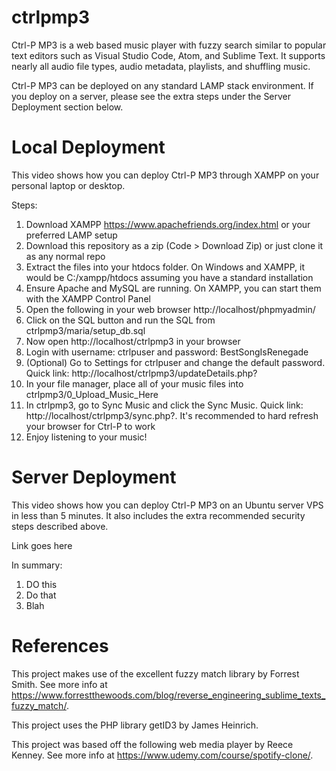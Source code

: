 # ctrlpmp3
 
Ctrl-P MP3 is a web based music player with fuzzy search similar to popular text editors such as Visual Studio Code, Atom, and Sublime Text. It supports nearly all audio file types, audio metadata, playlists, and shuffling music. 

Ctrl-P MP3 can be deployed on any standard LAMP stack environment. If you deploy on a server, please see the extra steps under the Server Deployment section below.

# Local Deployment
This video shows how you can deploy Ctrl-P MP3 through XAMPP on your personal laptop or desktop.

Steps:
1. Download XAMPP https://www.apachefriends.org/index.html or your preferred LAMP setup
2. Download this repository as a zip (Code > Download Zip) or just clone it as any normal repo
3. Extract the files into your htdocs folder. On Windows and XAMPP, it would be C:/xampp/htdocs assuming you have a standard installation
4. Ensure Apache and MySQL are running. On XAMPP, you can start them with the XAMPP Control Panel
5. Open the following in your web browser http://localhost/phpmyadmin/
6. Click on the SQL button and run the SQL from ctrlpmp3/maria/setup_db.sql
7. Now open http://localhost/ctrlpmp3 in your browser
8. Login with username: ctrlpuser and password: BestSongIsRenegade
9. (Optional) Go to Settings for ctrlpuser and change the default password. Quick link: http://localhost/ctrlpmp3/updateDetails.php?
10. In your file manager, place all of your music files into ctrlpmp3/0_Upload_Music_Here
11. In ctrlpmp3, go to Sync Music and click the Sync Music. Quick link: http://localhost/ctrlpmp3/sync.php?. It's recommended to hard refresh your browser for Ctrl-P to work
12. Enjoy listening to your music!

# Server Deployment
This video shows how you can deploy Ctrl-P MP3 on an Ubuntu server VPS in less than 5 minutes. It also includes the extra recommended security steps described above.

Link goes here

In summary:
1. DO this
2. Do that
3. Blah

# References
This project makes use of the excellent fuzzy match library by Forrest Smith. See more info at https://www.forrestthewoods.com/blog/reverse_engineering_sublime_texts_fuzzy_match/.

This project uses the PHP library getID3 by James Heinrich.

This project was based off the following web media player by Reece Kenney. See more info at https://www.udemy.com/course/spotify-clone/.